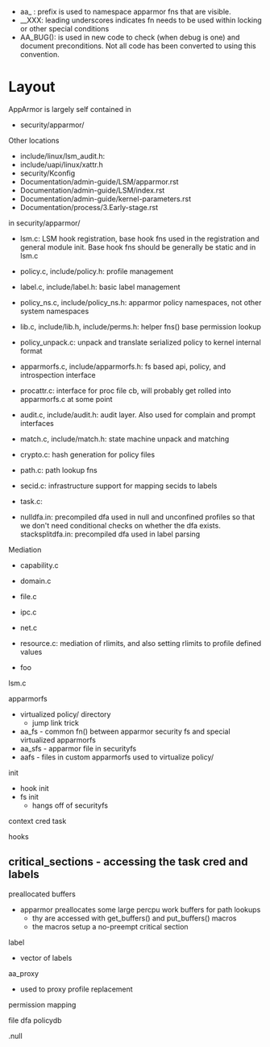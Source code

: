 - aa_ : prefix is used to namespace apparmor fns that are visible.
- __XXX: leading underscores indicates fn needs to be used within locking or other special conditions
- AA_BUG(): is used in new code to check (when debug is one) and document preconditions. Not all code has been converted to using this convention.


# Layout
AppArmor is largely self contained in
- security/apparmor/

Other locations
- include/linux/lsm_audit.h:
- include/uapi/linux/xattr.h
- security/Kconfig
- Documentation/admin-guide/LSM/apparmor.rst
- Documentation/admin-guide/LSM/index.rst
- Documentation/admin-guide/kernel-parameters.rst
- Documentation/process/3.Early-stage.rst

in security/apparmor/
- lsm.c: LSM hook registration, base hook fns used in the registration and general module init. Base hook fns should be generally be static and in lsm.c

- policy.c, include/policy.h: profile management
- label.c, include/label.h: basic label management
- policy_ns.c, include/policy_ns.h: apparmor policy namespaces, not other system namespaces

- lib.c, include/lib.h, include/perms.h: helper fns() base permission lookup

- policy_unpack.c: unpack and translate serialized policy to kernel internal format
- apparmorfs.c, include/apparmorfs.h: fs based api, policy, and introspection interface
- procattr.c: interface for proc file cb, will probably get rolled into apparmorfs.c at some point

- audit.c, include/audit.h: audit layer. Also used for complain and prompt interfaces
- match.c, include/match.h: state machine unpack and matching
- crypto.c: hash generation for policy files

- path.c: path lookup fns

- secid.c: infrastructure support for mapping secids to labels

- task.c:

- nulldfa.in: precompiled dfa used in null and unconfined profiles so that we don't need conditional checks on whether the dfa exists.
stacksplitdfa.in: precompiled dfa used in label parsing

Mediation
- capability.c
- domain.c
- file.c
- ipc.c
- net.c

- resource.c: mediation of rlimits, and also setting rlimits to profile defined values


- foo



lsm.c

apparmorfs
- virtualized policy/ directory
  - jump link trick
- aa_fs - common fn() between apparmor security fs and special virtualized apparmorfs
- aa_sfs - apparmor file in securityfs
- aafs - files in custom apparmorfs used to virtualize policy/

init
- hook init
- fs init
  - hangs off of securityfs


context
cred
task


hooks

critical_sections - accessing the task cred and labels
-

preallocated buffers
- apparmor preallocates some large percpu work buffers for path lookups
  - thy are accessed with get_buffers() and put_buffers() macros
  - the macros setup a no-preempt critical section


label
- vector of labels

aa_proxy
- used to proxy profile replacement

permission mapping

file dfa
policydb

.null

